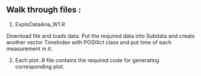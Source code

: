 ## Walk through files :

1. ExploDataAna_W1.R

Download file and loads data. Put the required data into Subdata and creats another vector TimeIndex with POSIXct class and put time of each measurement in it.

2. Each plot..R file contains the required code for generating corresponding plot.

